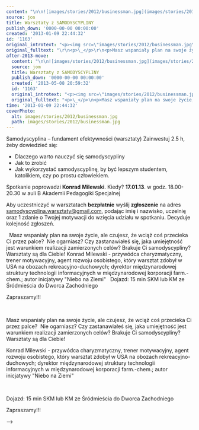 ```yaml
---
content: "\n\n![images/stories/2012/businessman.jpg](images/stories/2012/businessman.jpg)Samodyscyplina – fundament efektywności (warsztaty)\nZainwestuj 2.5 h, żeby dowiedzieć się:\n- Dlaczego warto nauczyć się samodyscypliny &nbsp;\n- Jak to zrobić  \n- Jak wykorzystać samodyscyplinę, by być lepszym studentem, katolikiem, czy po prostu człowiekiem. &nbsp;\n\nSpotkanie poprowadzi **Konrad** **Milewski**.\nKiedy? **17.01.13**. w godz. 18.00-20.30 w auli B Akademii Pedagogiki Specjalnej\n\nAby uczestniczyć w warsztatach **bezpłatnie** wyślij **zgłoszenie** na adres samodyscyplina.warsztaty@gmail.com, podając imię i nazwisko, uczelnię oraz 1 zdanie o Twojej motywacji do wzięcia udziału w spotkaniu. Decyduje kolejność zgłoszeń.\n\_\n\n<!--{{intro-break}}-->\n\n\_\nMasz wspaniały plan na swoje życie, ale czujesz, że wciąż coś przecieka Ci przez palce?&nbsp;\nNie ogarniasz? \nCzy zastanawiałeś się, jaka umiejętność jest warunkiem realizacji zamierzonych celów? \nBrakuje Ci samodyscypliny?\nWarsztaty są dla Ciebie!\nKonrad Milewski - przywódca charyzmatyczny, trener motywacyjny, agent rozwoju osobistego, który warsztat zdobył w USA na obozach rekreacyjno-duchowych; dyrektor międzynarodowej struktury technologii informacyjnych w międzynarodowej korporacji farm.-chem.; autor inicjatywy \"Niebo na Ziemi\"\n\_\nDojazd: 15 min SKM lub KM ze Śródmieścia do Dworca Zachodniego\n\nZapraszamy!!!\n\n\n<!--CONTENT FROM OLD SERVER (jos before 2013): \n\n![images/stories/2012/businessman.jpg](images/stories/2012/businessman.jpg)Samodyscyplina – fundament efektywności (warsztaty)\n\r\n\nZainwestuj 2.5 h, żeby dowiedzieć się:\n- Dlaczego warto nauczyć się samodyscypliny &nbsp;\n- Jak to zrobić  \n- Jak wykorzystać samodyscyplinę, by być lepszym studentem, katolikiem, czy po prostu człowiekiem. &nbsp;\n\nSpotkanie poprowadzi **Konrad** **Milewski**.\n\r\n\nKiedy? **17.01.13**. w godz. 18.00-20.30 w auli B Akademii Pedagogiki Specjalnej\n\nAby uczestniczyć w warsztatach **bezpłatnie** wyślij **zgłoszenie** na adres samodyscyplina.warsztaty@gmail.com, podając imię i nazwisko, uczelnię oraz 1 zdanie o Twojej motywacji do wzięcia udziału w spotkaniu. Decyduje kolejność zgłoszeń.\n\r\n\n\_\n\r\n\n<!--{{intro-break}}-->\n\r\n\n\_\n\r\n\nMasz wspaniały plan na swoje życie, ale czujesz, że wciąż coś przecieka Ci przez palce?&nbsp;\nNie ogarniasz? \nCzy zastanawiałeś się, jaka umiejętność jest warunkiem realizacji zamierzonych celów? \nBrakuje Ci samodyscypliny?\nWarsztaty są dla Ciebie!\n\r\n\nKonrad Milewski - przywódca charyzmatyczny, trener motywacyjny, agent rozwoju osobistego, który warsztat zdobył w USA na obozach rekreacyjno-duchowych; dyrektor międzynarodowej struktury technologii informacyjnych w międzynarodowej korporacji farm.-chem.; autor inicjatywy \"Niebo na Ziemi\"\n\r\n\n\_\n\r\n\nDojazd: 15 min SKM lub KM ze Śródmieścia do Dworca Zachodniego\n\nZapraszamy!!!\n\n-->"
source: jos
title: Warsztaty z SAMODYSCYPLINY
publish_down: '0000-00-00 00:00:00'
created: '2013-01-09 22:44:32'
id: '1163'
original_introtext: "<p><img src=\"images/stories/2012/businessman.jpg\" width=\"200\" style=\"margin-right: 10px; margin-bottom: 10px; float: left;\" />Samodyscyplina – fundament efektywności (warsztaty)</p>\r\n<p>Zainwestuj 2.5 h, żeby dowiedzieć się:<br />- Dlaczego warto nauczyć się samodyscypliny &nbsp;<br />- Jak to zrobić  <br />- Jak wykorzystać samodyscyplinę, by być lepszym studentem, katolikiem, czy po prostu człowiekiem. &nbsp;<br /><br />Spotkanie poprowadzi <strong>Konrad</strong> <strong>Milewski</strong>.</p>\r\n<p>Kiedy? <strong>17.01.13</strong>. w godz. 18.00-20.30 w auli B Akademii Pedagogiki Specjalnej<br /><br />Aby uczestniczyć w warsztatach <strong>bezpłatnie</strong> wyślij <strong>zgłoszenie</strong> na adres samodyscyplina.warsztaty@gmail.com, podając imię i nazwisko, uczelnię oraz 1 zdanie o Twojej motywacji do wzięcia udziału w spotkaniu. Decyduje kolejność zgłoszeń.</p>\r\n<p>\_</p>\r\n"
original_fulltext: "\r\n<p>\_</p>\r\n<p>Masz wspaniały plan na swoje życie, ale czujesz, że wciąż coś przecieka Ci przez palce?&nbsp;<br />Nie ogarniasz? <br />Czy zastanawiałeś się, jaka umiejętność jest warunkiem realizacji zamierzonych celów? <br />Brakuje Ci samodyscypliny?<br />Warsztaty są dla Ciebie!</p>\r\n<p>Konrad Milewski - przywódca charyzmatyczny, trener motywacyjny, agent rozwoju osobistego, który warsztat zdobył w USA na obozach rekreacyjno-duchowych; dyrektor międzynarodowej struktury technologii informacyjnych w międzynarodowej korporacji farm.-chem.; autor inicjatywy \"Niebo na Ziemi\"</p>\r\n<p>\_</p>\r\n<p>Dojazd: 15 min SKM lub KM ze Śródmieścia do Dworca Zachodniego<br /><br />Zapraszamy!!!</p>"
after-2013-move:
  content: "\n\n![images/stories/2012/businessman.jpg](images/stories/2012/businessman.jpg)Samodyscyplina – fundament efektywności (warsztaty)\nZainwestuj 2.5 h, żeby dowiedzieć się:\n- Dlaczego warto nauczyć się samodyscypliny &nbsp;\n- Jak to zrobić  \n- Jak wykorzystać samodyscyplinę, by być lepszym studentem, katolikiem, czy po prostu człowiekiem. &nbsp;\n\nSpotkanie poprowadzi **Konrad** **Milewski**.\nKiedy? **17.01.13**. w godz. 18.00-20.30 w auli B Akademii Pedagogiki Specjalnej\n\nAby uczestniczyć w warsztatach **bezpłatnie** wyślij **zgłoszenie** na adres samodyscyplina.warsztaty@gmail.com, podając imię i nazwisko, uczelnię oraz 1 zdanie o Twojej motywacji do wzięcia udziału w spotkaniu. Decyduje kolejność zgłoszeń.\n\_\n\n<!--{{intro-break}}-->\n\n\_\nMasz wspaniały plan na swoje życie, ale czujesz, że wciąż coś przecieka Ci przez palce?&nbsp;\nNie ogarniasz? \nCzy zastanawiałeś się, jaka umiejętność jest warunkiem realizacji zamierzonych celów? \nBrakuje Ci samodyscypliny?\nWarsztaty są dla Ciebie!\nKonrad Milewski - przywódca charyzmatyczny, trener motywacyjny, agent rozwoju osobistego, który warsztat zdobył w USA na obozach rekreacyjno-duchowych; dyrektor międzynarodowej struktury technologii informacyjnych w międzynarodowej korporacji farm.-chem.; autor inicjatywy \"Niebo na Ziemi\"\n\_\nDojazd: 15 min SKM lub KM ze Śródmieścia do Dworca Zachodniego\n\nZapraszamy!!!\n"
  source: jom
  title: Warsztaty z SAMODYSCYPLINY
  publish_down: '0000-00-00 00:00:00'
  created: '2013-05-08 20:59:32'
  id: '1163'
  original_introtext: "<p><img src=\"images/stories/2012/businessman.jpg\" width=\"200\" style=\"margin-right: 10px; margin-bottom: 10px; float: left;\" />Samodyscyplina – fundament efektywności (warsztaty)</p>\n<p>Zainwestuj 2.5 h, żeby dowiedzieć się:<br />- Dlaczego warto nauczyć się samodyscypliny &nbsp;<br />- Jak to zrobić  <br />- Jak wykorzystać samodyscyplinę, by być lepszym studentem, katolikiem, czy po prostu człowiekiem. &nbsp;<br /><br />Spotkanie poprowadzi <strong>Konrad</strong> <strong>Milewski</strong>.</p>\n<p>Kiedy? <strong>17.01.13</strong>. w godz. 18.00-20.30 w auli B Akademii Pedagogiki Specjalnej<br /><br />Aby uczestniczyć w warsztatach <strong>bezpłatnie</strong> wyślij <strong>zgłoszenie</strong> na adres samodyscyplina.warsztaty@gmail.com, podając imię i nazwisko, uczelnię oraz 1 zdanie o Twojej motywacji do wzięcia udziału w spotkaniu. Decyduje kolejność zgłoszeń.</p>\n<p>\_</p>"
  original_fulltext: "<p>\_</p>\n<p>Masz wspaniały plan na swoje życie, ale czujesz, że wciąż coś przecieka Ci przez palce?&nbsp;<br />Nie ogarniasz? <br />Czy zastanawiałeś się, jaka umiejętność jest warunkiem realizacji zamierzonych celów? <br />Brakuje Ci samodyscypliny?<br />Warsztaty są dla Ciebie!</p>\n<p>Konrad Milewski - przywódca charyzmatyczny, trener motywacyjny, agent rozwoju osobistego, który warsztat zdobył w USA na obozach rekreacyjno-duchowych; dyrektor międzynarodowej struktury technologii informacyjnych w międzynarodowej korporacji farm.-chem.; autor inicjatywy \"Niebo na Ziemi\"</p>\n<p>\_</p>\n<p>Dojazd: 15 min SKM lub KM ze Śródmieścia do Dworca Zachodniego<br /><br />Zapraszamy!!!</p>"
time: '2013-01-09 22:44:32'
coverPhoto:
  alt: images/stories/2012/businessman.jpg
  path: images/stories/2012/businessman.jpg
---
```

Samodyscyplina – fundament efektywności (warsztaty)
Zainwestuj 2.5 h, żeby dowiedzieć się:
- Dlaczego warto nauczyć się samodyscypliny &nbsp;
- Jak to zrobić  
- Jak wykorzystać samodyscyplinę, by być lepszym studentem, katolikiem, czy po prostu człowiekiem. &nbsp;

Spotkanie poprowadzi **Konrad** **Milewski**.
Kiedy? **17.01.13**. w godz. 18.00-20.30 w auli B Akademii Pedagogiki Specjalnej

Aby uczestniczyć w warsztatach **bezpłatnie** wyślij **zgłoszenie** na adres samodyscyplina.warsztaty@gmail.com, podając imię i nazwisko, uczelnię oraz 1 zdanie o Twojej motywacji do wzięcia udziału w spotkaniu. Decyduje kolejność zgłoszeń.
 

<!--{{intro-break}}-->

 
Masz wspaniały plan na swoje życie, ale czujesz, że wciąż coś przecieka Ci przez palce?&nbsp;
Nie ogarniasz? 
Czy zastanawiałeś się, jaka umiejętność jest warunkiem realizacji zamierzonych celów? 
Brakuje Ci samodyscypliny?
Warsztaty są dla Ciebie!
Konrad Milewski - przywódca charyzmatyczny, trener motywacyjny, agent rozwoju osobistego, który warsztat zdobył w USA na obozach rekreacyjno-duchowych; dyrektor międzynarodowej struktury technologii informacyjnych w międzynarodowej korporacji farm.-chem.; autor inicjatywy "Niebo na Ziemi"
 
Dojazd: 15 min SKM lub KM ze Śródmieścia do Dworca Zachodniego

Zapraszamy!!!


<!--CONTENT FROM OLD SERVER (jos before 2013): 

Samodyscyplina – fundament efektywności (warsztaty)


Zainwestuj 2.5 h, żeby dowiedzieć się:
- Dlaczego warto nauczyć się samodyscypliny &nbsp;
- Jak to zrobić  
- Jak wykorzystać samodyscyplinę, by być lepszym studentem, katolikiem, czy po prostu człowiekiem. &nbsp;

Spotkanie poprowadzi **Konrad** **Milewski**.


Kiedy? **17.01.13**. w godz. 18.00-20.30 w auli B Akademii Pedagogiki Specjalnej

Aby uczestniczyć w warsztatach **bezpłatnie** wyślij **zgłoszenie** na adres samodyscyplina.warsztaty@gmail.com, podając imię i nazwisko, uczelnię oraz 1 zdanie o Twojej motywacji do wzięcia udziału w spotkaniu. Decyduje kolejność zgłoszeń.


 


<!--{{intro-break}}-->


 


Masz wspaniały plan na swoje życie, ale czujesz, że wciąż coś przecieka Ci przez palce?&nbsp;
Nie ogarniasz? 
Czy zastanawiałeś się, jaka umiejętność jest warunkiem realizacji zamierzonych celów? 
Brakuje Ci samodyscypliny?
Warsztaty są dla Ciebie!


Konrad Milewski - przywódca charyzmatyczny, trener motywacyjny, agent rozwoju osobistego, który warsztat zdobył w USA na obozach rekreacyjno-duchowych; dyrektor międzynarodowej struktury technologii informacyjnych w międzynarodowej korporacji farm.-chem.; autor inicjatywy "Niebo na Ziemi"


 


Dojazd: 15 min SKM lub KM ze Śródmieścia do Dworca Zachodniego

Zapraszamy!!!

-->

<!--{{json:{"created_date":"2013-01-09 22:44:32","publish_down":"0000-00-00 00:00:00","id":"1163"}}}-->